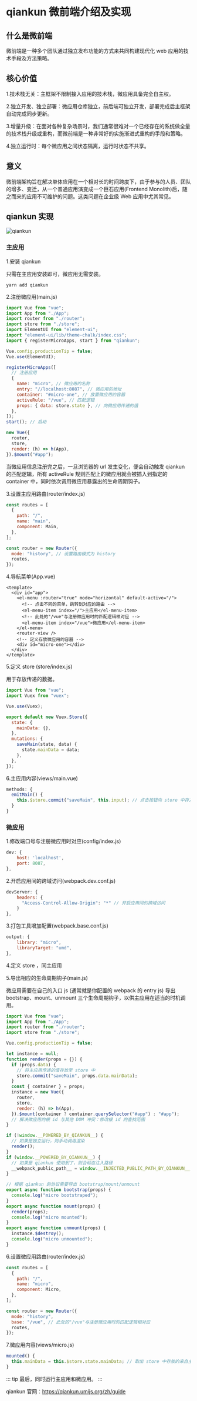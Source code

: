 # qiankun 微前端介绍及实现

## 什么是微前端

微前端是一种多个团队通过独立发布功能的方式来共同构建现代化 web 应用的技术手段及方法策略。

## 核心价值

1.技术栈无关：主框架不限制接入应用的技术栈，微应用具备完全自主权。

2.独立开发、独立部署：微应用仓库独立，前后端可独立开发，部署完成后主框架自动完成同步更新。

3.增量升级：在面对各种复杂场景时，我们通常很难对一个已经存在的系统做全量的技术栈升级或重构，而微前端是一种非常好的实施渐进式重构的手段和策略。

4.独立运行时：每个微应用之间状态隔离，运行时状态不共享。

## 意义

微前端架构旨在解决单体应用在一个相对长的时间跨度下，由于参与的人员、团队的增多、变迁，从一个普通应用演变成一个巨石应用(Frontend Monolith)后，随之而来的应用不可维护的问题。这类问题在企业级 Web 应用中尤其常见。

## qiankun 实现

![qiankun](https://zhang.beer:9999/ache/beer/blog/qiankun.gif)

### 主应用

1.安装 qiankun

只需在主应用安装即可，微应用无需安装。

```
yarn add qiankun
```

2.注册微应用(main.js)

```js
import Vue from "vue";
import App from "./App";
import router from "./router";
import store from "./store";
import ElementUI from "element-ui";
import "element-ui/lib/theme-chalk/index.css";
import { registerMicroApps, start } from "qiankun";

Vue.config.productionTip = false;
Vue.use(ElementUI);

registerMicroApps([
  // 注册应用
  {
    name: "micro", // 微应用的名称
    entry: "//localhost:8087", // 微应用的地址
    container: "#micro-one", // 放置微应用的容器
    activeRule: "/vue", // 匹配逻辑
    props: { data: store.state }, // 向微应用传递的值
  },
]);
start(); // 启动

new Vue({
  router,
  store,
  render: (h) => h(App),
}).$mount("#app");
```

当微应用信息注册完之后，一旦浏览器的 url 发生变化，便会自动触发 qiankun 的匹配逻辑，所有 activeRule 规则匹配上的微应用就会被插入到指定的 container 中，同时依次调用微应用暴露出的生命周期钩子。

3.设置主应用路由(router/index.js)

```js
const routes = [
  {
    path: "/",
    name: "main",
    component: Main,
  },
];

const router = new Router({
  mode: "history", // 设置路由模式为 history
  routes,
});
```

4.导航菜单(App.vue)

```vue
<template>
  <div id="app">
    <el-menu :router="true" mode="horizontal" default-active="/">
      <!-- 点击不同的菜单，跳转到对应的路由 -->
      <el-menu-item index="/">主应用</el-menu-item>
      <!-- 此处的"/vue"与注册微应用时的匹配逻辑相对应 -->
      <el-menu-item index="/vue">微应用</el-menu-item>
    </el-menu>
    <router-view />
    <!-- 定义存放微应用的容器 -->
    <div id="micro-one"></div>
  </div>
</template>
```

5.定义 store (store/index.js)

用于存放传递的数据。

```js
import Vue from "vue";
import Vuex from "vuex";

Vue.use(Vuex);

export default new Vuex.Store({
  state: {
    mainData: {},
  },
  mutations: {
    saveMain(state, data) {
      state.mainData = data;
    },
  },
});
```

6.主应用内容(views/main.vue)

```js
methods: {
  emitMain() {
    this.$store.commit("saveMain", this.input); // 点击按钮向 store 中存入input的值
  }
}
```

### 微应用

1.修改端口号与注册微应用时对应(config/index.js)

```js
dev: {
    host: 'localhost',
    port: 8087,
},
```

2.开启应用间的跨域访问(webpack.dev.conf.js)

```js
devServer: {
    headers: {
      "Access-Control-Allow-Origin": "*" // 开启应用间的跨域访问
    }
},
```

3.打包工具增加配置(webpack.base.conf.js)

```js
output: {
    library: "micro",
    libraryTarget: "umd",
},
```

4.定义 store ，同主应用

5.导出相应的生命周期钩子(main.js)

微应用需要在自己的入口 js (通常就是你配置的 webpack 的 entry js) 导出 bootstrap、mount、unmount 三个生命周期钩子，以供主应用在适当的时机调用。

```js
import Vue from "vue";
import App from "./App";
import router from "./router";
import store from "./store";

Vue.config.productionTip = false;

let instance = null;
function render(props = {}) {
  if (props.data) {
    // 将主应用传递的值存放至 store 中
    store.commit("saveMain", props.data.mainData);
  }
  const { container } = props;
  instance = new Vue({
    router,
    store,
    render: (h) => h(App),
  }).$mount(container ? container.querySelector("#app") : "#app");
  // 解决微应用的根 id 与其他 DOM 冲突：修改根 id 的查找范围
}

if (!window.__POWERED_BY_QIANKUN__) {
  // 如果是独立运行，则手动调用渲染
  render();
}
if (window.__POWERED_BY_QIANKUN__) {
  // 如果是 qiankun 使用到了，则会动态注入路径
  __webpack_public_path__ = window.__INJECTED_PUBLIC_PATH_BY_QIANKUN__;
}

// 根据 qiankun 的协议需要导出 bootstrap/mount/unmount
export async function bootstrap(props) {
  console.log("micro bootstraped");
}
export async function mount(props) {
  render(props);
  console.log("micro mounted");
}
export async function unmount(props) {
  instance.$destroy();
  console.log("micro unmounted");
}
```

6.设置微应用路由(router/index.js)

```js
const routes = [
  {
    path: "/",
    name: "micro",
    component: Micro,
  },
];

const router = new Router({
  mode: "history",
  base: "/vue", // 此处的"/vue"与注册微应用时的匹配逻辑相对应
  routes,
});
```

7.微应用内容(views/micro.js)

```js
mounted() {
  this.mainData = this.$store.state.mainData; // 取出 store 中存放的来自主应用的值
}
```

::: tip
最后，同时运行主应用和微应用。
:::

qiankun 官网：<https://qiankun.umijs.org/zh/guide>

